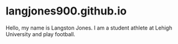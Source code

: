 # langjones900.github.io

Hello, my name is Langston Jones. I am a student athlete at Lehigh University and play football.
